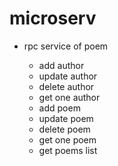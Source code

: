 # microserv

- rpc service of poem

    - add author
    - update author
    - delete author
    - get one author
    - add poem
    - update poem
    - delete poem
    - get one poem
    - get poems list